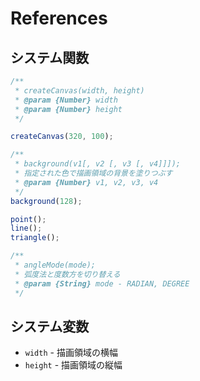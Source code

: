 # References

## システム関数

```js
/**
 * createCanvas(width, height)
 * @param {Number} width
 * @param {Number} height
 */

createCanvas(320, 100);
```

```js
/**
 * background(v1[, v2 [, v3 [, v4]]]);
 * 指定された色で描画領域の背景を塗りつぶす
 * @param {Number} v1, v2, v3, v4
 */
background(128);
```

```js
point();
line();
triangle();

/**
 * angleMode(mode);
 * 弧度法と度数方を切り替える
 * @param {String} mode - RADIAN, DEGREE
 */
```

## システム変数

- `width` - 描画領域の横幅
- `height` - 描画領域の縦幅


